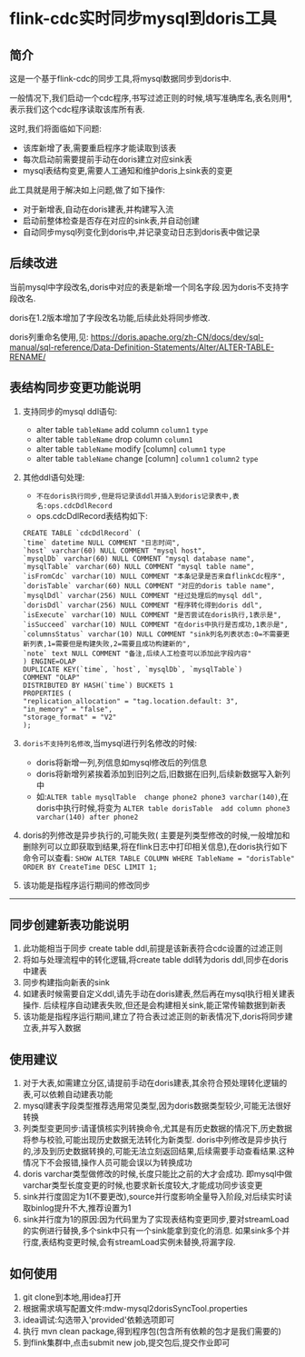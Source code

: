 # flink-cdc实时同步mysql到doris工具

## 简介

这是一个基于flink-cdc的同步工具,将mysql数据同步到doris中.

一般情况下,我们启动一个cdc程序,书写过滤正则的时候,填写准确库名,表名则用*,表示我们这个cdc程序读取该库所有表.

这时,我们将面临如下问题:

- 该库新增了表,需要重启程序才能读取到该表
- 每次启动前需要提前手动在doris建立对应sink表
- mysql表结构变更,需要人工通知和维护doris上sink表的变更

此工具就是用于解决如上问题,做了如下操作:

- 对于新增表,自动在doris建表,并构建写入流
- 启动前整体检查是否存在对应的sink表,并自动创建
- 自动同步mysql列变化到doris中,并记录变动日志到doris表中做记录

## 后续改进

当前mysql中字段改名,doris中对应的表是新增一个同名字段.因为doris不支持字段改名.

doris在1.2版本增加了字段改名功能,后续此处将同步修改.

doris列重命名使用,见: https://doris.apache.org/zh-CN/docs/dev/sql-manual/sql-reference/Data-Definition-Statements/Alter/ALTER-TABLE-RENAME/

## 表结构同步变更功能说明

1. 支持同步的mysql ddl语句:
    - alter table `tableName` add column `column1` `type`
    - alter table `tableName` drop column `column1`
    - alter table `tableName` modify [column] `column1` `type`
    - alter table `tableName` change [column] `column1` `column2` `type`
2. 其他ddl语句处理:
    - `不在doris执行同步,但是将记录该ddl并插入到doris记录表中,表名:ops.cdcDdlRecord`
    - ops.cdcDdlRecord表结构如下:
    ```
    CREATE TABLE `cdcDdlRecord` (
    `time` datetime NULL COMMENT "日志时间",
    `host` varchar(60) NULL COMMENT "mysql host",
    `mysqlDb` varchar(60) NULL COMMENT "mysql database name",
    `mysqlTable` varchar(60) NULL COMMENT "mysql table name",
    `isFromCdc` varchar(10) NULL COMMENT "本条记录是否来自flinkCdc程序",
    `dorisTable` varchar(60) NULL COMMENT "对应的doris table name",
    `mysqlDdl` varchar(256) NULL COMMENT "经过处理后的mysql ddl",
    `dorisDdl` varchar(256) NULL COMMENT "程序转化得到doris ddl",
    `isExecute` varchar(10) NULL COMMENT "是否尝试在doris执行,1表示是",
    `isSucceed` varchar(10) NULL COMMENT "在doris中执行是否成功,1表示是",
    `columnsStatus` varchar(10) NULL COMMENT "sink列名列表状态:0=不需要更新列表,1=需要但是构建失败,2=需要且成功构建新的",
    `note` text NULL COMMENT "备注,后续人工检查可以添加此字段内容"
    ) ENGINE=OLAP
    DUPLICATE KEY(`time`, `host`, `mysqlDb`, `mysqlTable`)
    COMMENT "OLAP"
    DISTRIBUTED BY HASH(`time`) BUCKETS 1
    PROPERTIES (
    "replication_allocation" = "tag.location.default: 3",
    "in_memory" = "false",
    "storage_format" = "V2"
    );
   ```

3. `doris不支持列名修改`,当mysql进行列名修改的时候:
    - doris将新增一列,列信息如mysql修改后的列信息
    - doris将新增列紧挨着添加到旧列之后,旧数据在旧列,后续新数据写入新列中
    - 如:`ALTER table mysqlTable  change phone2 phone3 varchar(140)`,在doris中执行时候,将变为
      `ALTER table dorisTable  add column phone3 varchar(140) after phone2`
4. doris的列修改是异步执行的,可能失败(
   主要是列类型修改的时候,一般增加和删除列可以立即获取到结果,将在flink日志中打印相关信息),在doris执行如下命令可以查看:
   `SHOW ALTER TABLE COLUMN WHERE TableName = "dorisTable" ORDER BY CreateTime DESC LIMIT 1;`
5. 该功能是指程序运行期间的修改同步

---

## 同步创建新表功能说明

1. 此功能相当于同步 create table ddl,前提是该新表符合cdc设置的过滤正则
2. 将如与处理流程中的转化逻辑,将create table ddl转为doris ddl,同步在doris中建表
3. 同步构建指向新表的sink
4. 如建表时候需要自定义ddl,请先手动在doris建表,然后再在mysql执行相关建表操作.
   后续程序自动建表失败,但还是会构建相关sink,能正常传输数据到新表
5. 该功能是指程序运行期间,建立了符合表过滤正则的新表情况下,doris将同步建立表,并写入数据

## 使用建议

1. 对于大表,如需建立分区,请提前手动在doris建表,其余符合预处理转化逻辑的表,可以依赖自动建表功能
2. mysql建表字段类型推荐选用常见类型,因为doris数据类型较少,可能无法很好转换
3. 列类型变更同步:请谨慎核实列转换命令,尤其是有历史数据的情况下,历史数据将参与校验,可能出现历史数据无法转化为新类型.
   doris中列修改是异步执行的,涉及到历史数据转换的,可能无法立刻返回结果,后续需要手动查看结果.这种情况下不会报错,操作人员可能会误以为转换成功
4. doris varchar类型做修改的时候,长度只能比之前的大才会成功.
   即mysql中做varchar类型长度变更的时候,也要求新长度较大,才能成功同步该变更
5. sink并行度固定为1(不要更改),source并行度影响全量导入阶段,对后续实时读取binlog提升不大,推荐设置为1
6. sink并行度为1的原因:因为代码里为了实现表结构变更同步,要对streamLoad的实例进行替换,多个sink中只有一个sink能拿到变化的消息.
   如果sink多个并行度,表结构变更时候,会有streamLoad实例未替换,将漏字段.

## 如何使用

1. git clone到本地,用idea打开
2. 根据需求填写配置文件:mdw-mysql2dorisSyncTool.properties
3. idea调试:勾选带入'provided'依赖选项即可
4. 执行 mvn clean package,得到程序包(包含所有依赖的包才是我们需要的)
5. 到flink集群中,点击submit new job,提交包后,提交作业即可
